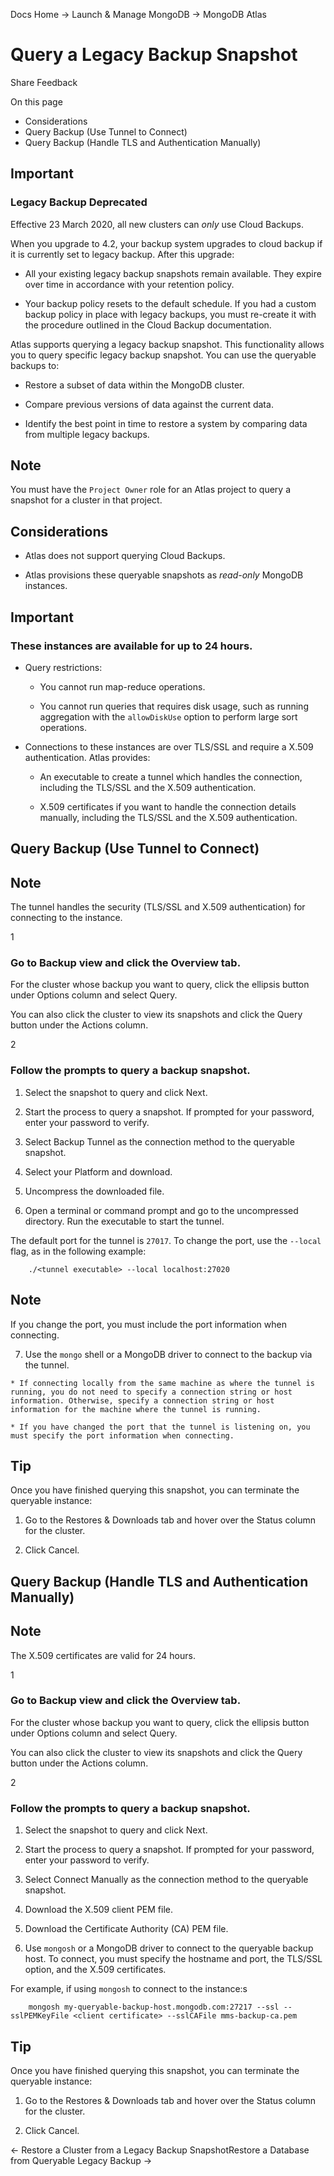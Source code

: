 Docs Home → Launch & Manage MongoDB → MongoDB Atlas

# Query a Legacy Backup Snapshot

Share Feedback

On this page

  * Considerations
  * Query Backup (Use Tunnel to Connect)
  * Query Backup (Handle TLS and Authentication Manually)

## Important

### Legacy Backup Deprecated

Effective 23 March 2020, all new clusters can _only_ use Cloud Backups.

When you upgrade to 4.2, your backup system upgrades to cloud backup if it is
currently set to legacy backup. After this upgrade:

  * All your existing legacy backup snapshots remain available. They expire over time in accordance with your retention policy.

  * Your backup policy resets to the default schedule. If you had a custom backup policy in place with legacy backups, you must re-create it with the procedure outlined in the Cloud Backup documentation.

Atlas supports querying a legacy backup snapshot. This functionality allows
you to query specific legacy backup snapshot. You can use the queryable
backups to:

  * Restore a subset of data within the MongoDB cluster.

  * Compare previous versions of data against the current data.

  * Identify the best point in time to restore a system by comparing data from multiple legacy backups.

## Note

You must have the `Project Owner` role for an Atlas project to query a
snapshot for a cluster in that project.

## Considerations

  * Atlas does not support querying Cloud Backups.

  * Atlas provisions these queryable snapshots as _read-only_ MongoDB instances.

## Important

### These instances are available for up to 24 hours.

  * Query restrictions:

    * You cannot run map-reduce operations.

    * You cannot run queries that requires disk usage, such as running aggregation with the `allowDiskUse` option to perform large sort operations.

  * Connections to these instances are over TLS/SSL and require a X.509 authentication. Atlas provides:

    * An executable to create a tunnel which handles the connection, including the TLS/SSL and the X.509 authentication.

    * X.509 certificates if you want to handle the connection details manually, including the TLS/SSL and the X.509 authentication.

## Query Backup (Use Tunnel to Connect)

## Note

The tunnel handles the security (TLS/SSL and X.509 authentication) for
connecting to the instance.

1

### Go to Backup view and click the Overview tab.

For the cluster whose backup you want to query, click the ellipsis button
under Options column and select Query.

You can also click the cluster to view its snapshots and click the Query
button under the Actions column.

2

### Follow the prompts to query a backup snapshot.

  1. Select the snapshot to query and click Next.

  2. Start the process to query a snapshot. If prompted for your password, enter your password to verify.

  3. Select Backup Tunnel as the connection method to the queryable snapshot.

  4. Select your Platform and download.

  5. Uncompress the downloaded file.

  6. Open a terminal or command prompt and go to the uncompressed <tunnel> directory. Run the executable to start the tunnel.

The default port for the tunnel is `27017`. To change the port, use the
`--local` flag, as in the following example:

    
        ./<tunnel executable> --local localhost:27020  
      
  
## Note

If you change the port, you must include the port information when connecting.

  7. Use the `mongo` shell or a MongoDB driver to connect to the backup via the tunnel.

    * If connecting locally from the same machine as where the tunnel is running, you do not need to specify a connection string or host information. Otherwise, specify a connection string or host information for the machine where the tunnel is running.

    * If you have changed the port that the tunnel is listening on, you must specify the port information when connecting.

## Tip

Once you have finished querying this snapshot, you can terminate the queryable
instance:

  1. Go to the Restores & Downloads tab and hover over the Status column for the cluster.

  2. Click Cancel.

## Query Backup (Handle TLS and Authentication Manually)

## Note

The X.509 certificates are valid for 24 hours.

1

### Go to Backup view and click the Overview tab.

For the cluster whose backup you want to query, click the ellipsis button
under Options column and select Query.

You can also click the cluster to view its snapshots and click the Query
button under the Actions column.

2

### Follow the prompts to query a backup snapshot.

  1. Select the snapshot to query and click Next.

  2. Start the process to query a snapshot. If prompted for your password, enter your password to verify.

  3. Select Connect Manually as the connection method to the queryable snapshot.

  4. Download the X.509 client PEM file.

  5. Download the Certificate Authority (CA) PEM file.

  6. Use `mongosh` or a MongoDB driver to connect to the queryable backup host. To connect, you must specify the hostname and port, the TLS/SSL option, and the X.509 certificates.

For example, if using `mongosh` to connect to the instance:s

    
        mongosh my-queryable-backup-host.mongodb.com:27217 --ssl --sslPEMKeyFile <client certificate> --sslCAFile mms-backup-ca.pem  
      
  

## Tip

Once you have finished querying this snapshot, you can terminate the queryable
instance:

  1. Go to the Restores & Downloads tab and hover over the Status column for the cluster.

  2. Click Cancel.

← Restore a Cluster from a Legacy Backup SnapshotRestore a Database from
Queryable Legacy Backup →

